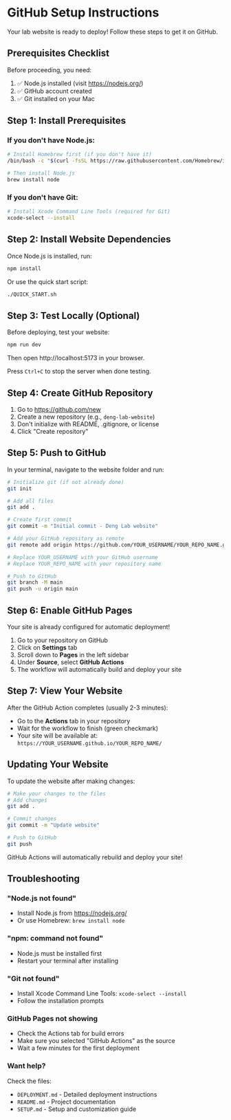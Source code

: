 # GitHub Setup Instructions

Your lab website is ready to deploy! Follow these steps to get it on GitHub.

## Prerequisites Checklist

Before proceeding, you need:

1. ✅ Node.js installed (visit https://nodejs.org/)
2. ✅ GitHub account created
3. ✅ Git installed on your Mac

## Step 1: Install Prerequisites

### If you don't have Node.js:
```bash
# Install Homebrew first (if you don't have it)
/bin/bash -c "$(curl -fsSL https://raw.githubusercontent.com/Homebrew/install/HEAD/install.sh)"

# Then install Node.js
brew install node
```

### If you don't have Git:
```bash
# Install Xcode Command Line Tools (required for Git)
xcode-select --install
```

## Step 2: Install Website Dependencies

Once Node.js is installed, run:

```bash
npm install
```

Or use the quick start script:
```bash
./QUICK_START.sh
```

## Step 3: Test Locally (Optional)

Before deploying, test your website:

```bash
npm run dev
```

Then open http://localhost:5173 in your browser.

Press `Ctrl+C` to stop the server when done testing.

## Step 4: Create GitHub Repository

1. Go to https://github.com/new
2. Create a new repository (e.g., `deng-lab-website`)
3. Don't initialize with README, .gitignore, or license
4. Click "Create repository"

## Step 5: Push to GitHub

In your terminal, navigate to the website folder and run:

```bash
# Initialize git (if not already done)
git init

# Add all files
git add .

# Create first commit
git commit -m "Initial commit - Deng Lab website"

# Add your GitHub repository as remote
git remote add origin https://github.com/YOUR_USERNAME/YOUR_REPO_NAME.git

# Replace YOUR_USERNAME with your GitHub username
# Replace YOUR_REPO_NAME with your repository name

# Push to GitHub
git branch -M main
git push -u origin main
```

## Step 6: Enable GitHub Pages

Your site is already configured for automatic deployment!

1. Go to your repository on GitHub
2. Click on **Settings** tab
3. Scroll down to **Pages** in the left sidebar
4. Under **Source**, select **GitHub Actions**
5. The workflow will automatically build and deploy your site

## Step 7: View Your Website

After the GitHub Action completes (usually 2-3 minutes):

- Go to the **Actions** tab in your repository
- Wait for the workflow to finish (green checkmark)
- Your site will be available at: `https://YOUR_USERNAME.github.io/YOUR_REPO_NAME/`

## Updating Your Website

To update the website after making changes:

```bash
# Make your changes to the files
# Add changes
git add .

# Commit changes
git commit -m "Update website"

# Push to GitHub
git push
```

GitHub Actions will automatically rebuild and deploy your site!

## Troubleshooting

### "Node.js not found"
- Install Node.js from https://nodejs.org/
- Or use Homebrew: `brew install node`

### "npm: command not found"
- Node.js must be installed first
- Restart your terminal after installing

### "Git not found"
- Install Xcode Command Line Tools: `xcode-select --install`
- Follow the installation prompts

### GitHub Pages not showing
- Check the Actions tab for build errors
- Make sure you selected "GitHub Actions" as the source
- Wait a few minutes for the first deployment

### Want help?
Check the files:
- `DEPLOYMENT.md` - Detailed deployment instructions
- `README.md` - Project documentation
- `SETUP.md` - Setup and customization guide

